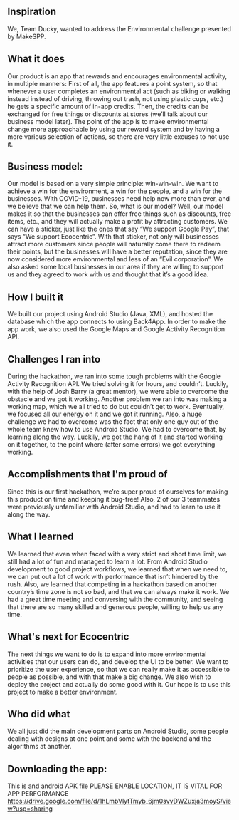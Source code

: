 ## Inspiration
We, Team Ducky, wanted to address the Environmental challenge presented by MakeSPP.
## What it does
Our product is an app that rewards and encourages environmental activity, in multiple manners: First of all, the app features a point system, so that whenever a user completes an environmental act (such as biking or walking instead instead of driving, throwing out trash, not using plastic cups, etc.) he gets a specific amount of in-app credits. Then, the credits can be exchanged for free things or discounts at stores (we’ll talk about our business model later). The point of the app is to make environmental change more approachable by using our reward system and by having a more various selection of actions, so there are very little excuses to not use it.
## Business model:
Our model is based on a very simple principle: win-win-win. We want to achieve a win for the environment,  a win for the people, and a win for the businesses. With COVID-19, businesses need help now more than ever, and we believe that we can help them. So, what is our model? Well, our model makes it so that the businesses can offer free things such as discounts, free items, etc., and they will actually make a profit by attracting customers. We can have a sticker, just like the ones that say “We support Google Pay”, that says “We support Ecocentric”. With that sticker, not only will businesses attract more customers since people will naturally come there to redeem their points, but the businesses will have a better reputation, since they are now considered more environmental and less of an “Evil corporation”. We also asked some local businesses in our area if they are willing to support us and they agreed to work with us and thought that it’s a good idea.
## How I built it
We built our project using Android Studio (Java, XML), and hosted the database which the app connects to using Back4App. In order to make the app work, we also used the Google Maps and Google Activity Recognition API.
## Challenges I ran into
During the hackathon, we ran into some tough problems with the Google Activity Recognition API. We tried solving it for hours, and couldn’t. Luckily, with the help of Josh Barry (a great mentor), we were able to overcome the obstacle and we got it working. Another problem we ran into was making a working map, which we all tried to do but couldn’t get to work. Eventually, we focused all our energy on it and we got it running.
Also, a huge challenge we had to overcome was the fact that only one guy out of the whole team knew how to use Android Studio. We had to overcome that, by learning along the way. Luckily, we got the hang of it and started working on it together, to the point where (after some errors) we got everything working.
## Accomplishments that I'm proud of
Since this is our first hackathon, we’re super proud of ourselves for making this product on time and keeping it bug-free! Also, 2 of our 3 teammates were  previously unfamiliar with Android Studio, and had to learn to use it along the way.
## What I learned
We learned that even when faced with a very strict and short time limit, we still had a lot of fun and managed to learn a lot. From Android Studio development to good project workflows, we learned that when we need to, we can put out a lot of work with performance that isn’t hindered by the rush. Also, we learned that competing in a hackathon based on another country’s time zone is not so bad, and that we can always make it work. We had a great time meeting and conversing with the community, and seeing that there are so many skilled and generous people, willing to help us any time.
## What's next for Ecocentric
The next things we want to do is to expand into more environmental activities that our users can do, and develop the UI to be better. We want to prioritize the user experience, so that we can really make it as accessible to people as possible, and with that make a big change. We also wish to deploy the project and actually do some good with it. Our hope is to use this project to make a better environment.
## Who did what
We all just did the main development parts on Android Studio, some people dealing with designs at one point and some with the backend and the algorithms at another.
## Downloading the app:
This is and android APK file
PLEASE ENABLE LOCATION, IT IS VITAL FOR APP PERFORMANCE
https://drive.google.com/file/d/1hLmbVlytTmyb_6jm0svvDWZuxja3moyS/view?usp=sharing
